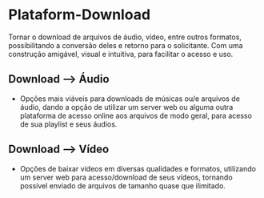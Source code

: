   # Plataform-Download
Tornar o download de arquivos de áudio, vídeo, entre outros formatos, possibilitando a conversão deles e retorno para o solicitante. Com uma construção amigável, visual e intuitiva, para facilitar o acesso e uso.


## Download --> Áudio
- Opções mais viáveis para downloads de músicas ou/e arquivos de áudio, dando a opção de utilizar um server web ou alguma outra plataforma de acesso online aos arquivos de modo geral, para acesso de sua playlist e seus áudios.


## Download --> Vídeo
- Opções de baixar vídeos em diversas qualidades e formatos, utilizando um server web para acesso/download de seus vídeos, tornando possível enviado de arquivos de tamanho quase que ilimitado.
